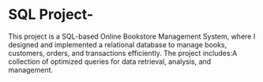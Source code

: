 # SQL Project-
This project is a SQL-based Online Bookstore Management System, where I designed and implemented a relational database to manage books, customers, orders, and transactions efficiently. The project includes:A collection of optimized queries for data retrieval, analysis, and management.



